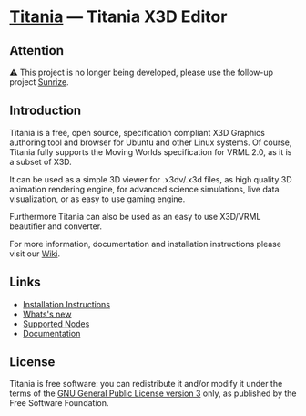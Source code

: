 [Titania](https://github.com/create3000/titania/wiki) — Titania X3D Editor
==========================================================================

Attention
---------

⚠️ This project is no longer being developed, please use the follow-up project [Sunrize](https://github.com/create3000/sunrize/).

Introduction
------------

Titania is a free, open source, specification compliant X3D Graphics authoring tool and browser for Ubuntu and other Linux systems. Of course, Titania fully supports the Moving Worlds specification for VRML 2.0, as it is a subset of X3D.

It can be used as a simple 3D viewer for .x3dv/.x3d files, as high quality 3D animation rendering engine, for advanced science simulations, live data visualization, or as easy to use gaming engine.

Furthermore Titania can also be used as an easy to use X3D/VRML beautifier and converter.

For more information, documentation and installation instructions please visit our [Wiki](https://github.com/create3000/titania/wiki).

Links
-----

* [Installation Instructions](https://github.com/create3000/titania/wiki)
* [Whats's new](https://github.com/create3000/titania/wiki/What's-new)
* [Supported Nodes](https://github.com/create3000/titania/wiki/Supported-Nodes)
* [Documentation](https://github.com/create3000/titania/wiki/Documentation)

License
--------------------------------------
Titania is free software: you can redistribute it and/or modify it under the terms of the [GNU General Public License version 3](LICENSE.md) only, as published by the Free Software Foundation.
